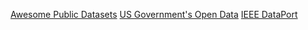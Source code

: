 [Awesome Public Datasets](https://github.com/awesomedata/awesome-public-datasets)
[US Government's Open Data](https://catalog.data.gov/dataset/)
[IEEE DataPort](https://ieee-dataport.org/datasets)

